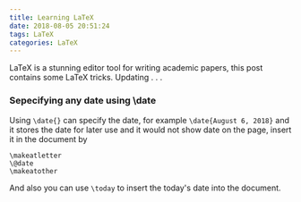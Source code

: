 ```yaml
---
title: Learning LaTeX
date: 2018-08-05 20:51:24
tags: LaTeX
categories: LaTeX
---
```


LaTeX is a stunning editor tool for writing academic papers, this post contains some LaTeX tricks. Updating . . .

###  Sepecifying any date using \date

Using `\date{}` can specify the date, for example `\date{August 6, 2018}` and it stores the date for later use and it would not show date on the page, insert it in the document by 

```
\makeatletter
\@date
\makeatother
```

And also you can use `\today` to insert the today's date into the document.
